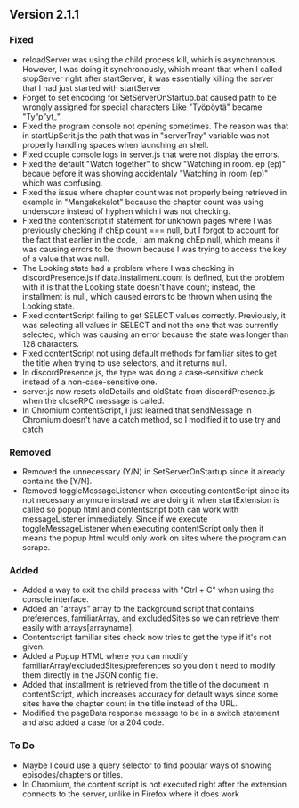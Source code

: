 ## Version 2.1.1

### Fixed
- reloadServer was using the child process kill, which is asynchronous. However, I was doing it synchronously, which meant that when I called stopServer right after startServer, it was essentially killing the server that I had just started with startServer
- Forget to set encoding for SetServerOnStartup.bat caused path to be wrongly assigned for special characters Like "Työpöytä" became "Ty”p”yt„".
- Fixed the program console not opening sometimes. The reason was that in startUpScrit.js the path that was in "serverTray" variable was not properly handling spaces when launching an shell.
- Fixed couple console logs in server.js that were not display the errors.
- Fixed the default "Watch together" to show "Watching in room. ep (ep)" becaue before it was showing accidentaly "Watching in room (ep)" which was confusing.
- Fixed the issue where chapter count was not properly being retrieved in example in "Mangakakalot" because the chapter count was using underscore instead of hyphen which i was not checking.
- Fixed the contentscript if statement for unknown pages where I was previously checking if chEp.count === null, but I forgot to account for the fact that earlier in the code, I am making chEp null, which means it was causing errors to be thrown because I was trying to access the key of a value that was null.
- The Looking state had a problem where I was checking in discordPresence.js if data.installment.count is defined, but the problem with it is that the Looking state doesn't have count; instead, the installment is null, which caused errors to be thrown when using the Looking state.
- Fixed contentScript failing to get SELECT values correctly. Previously, it was selecting all values in SELECT and not the one that was currently selected, which was causing an error because the state was longer than 128 characters.
- Fixed contentScript not using default methods for familiar sites to get the title when trying to use selectors, and it returns null.
- In discordPresence.js, the type was doing a case-sensitive check instead of a non-case-sensitive one.
- server.js now resets oldDetails and oldState from discordPresence.js when the closeRPC message is called.
- In Chromium contentScript, I just learned that sendMessage in Chromium doesn't have a catch method, so I modified it to use try and catch

### Removed
- Removed the unnecessary (Y/N) in SetServerOnStartup since it already contains the [Y/N].
- Removed toggleMessageListener when executing contentScript since its not necessary anymore instead we are doing it when startExtension is called so popup html and contentscript both can work with messageListener immediately. Since if we execute toggleMessageListener when executing contentScript only then it means the popup html would only work on sites where the program can scrape.

### Added
- Added a way to exit the child process with "Ctrl + C" when using the console interface.
- Added an "arrays" array to the background script that contains preferences, familiarArray, and excludedSites so we can retrieve them easily with arrays[arrayname].
- Contentscript familiar sites check now tries to get the type if it's not given.
- Added a Popup HTML where you can modify familiarArray/excludedSites/preferences so you don't need to modify them directly in the JSON config file.
- Added that installment is retrieved from the title of the document in contentScript, which increases accuracy for default ways since some sites have the chapter count in the title instead of the URL.
- Modified the pageData response message to be in a switch statement and also added a case for a 204 code.

### To Do
- Maybe I could use a query selector to find popular ways of showing episodes/chapters or titles.
- In Chromium, the content script is not executed right after the extension connects to the server, unlike in Firefox where it does work